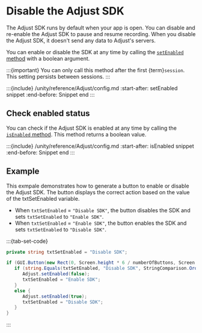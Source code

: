 # Disable the Adjust SDK

The Adjust SDK runs by default when your app is open. You can disable and re-enable the Adjust SDK to pause and resume recording. When you disable the Adjust SDK, it doesn't send any data to Adjust's servers.

You can enable or disable the SDK at any time by calling the [`setEnabled` method](#unity-setenabled-invocation) with a boolean argument.

:::{important}
You can only call this method after the first {term}`session`. This setting persists between sessions.
:::

:::{include} /unity/reference/Adjust/config.md
:start-after: setEnabled snippet
:end-before: Snippet end
:::

## Check enabled status

You can check if the Adjust SDK is enabled at any time by calling the [`isEnabled` method](#unity-isenabled-invocation). This method returns a boolean value.

:::{include} /unity/reference/Adjust/config.md
:start-after: isEnabled snippet
:end-before: Snippet end
:::

## Example

This exmpale demonstrates how to generate a button to enable or disable the Adjust SDK. The button displays the correct action based on the value of the txtSetEnabled variable.

* When `txtSetEnabled` = `"Disable SDK"`, the button disables the SDK and sets `txtSetEnabled` to `"Enable SDK"`.
* When `txtSetEnabled` = `"Enable SDK"`, the button enables the SDK and sets `txtSetEnabled` to `"Disable SDK"`.

:::{tab-set-code}

```c#
private string txtSetEnabled = "Disable SDK";

if (GUI.Button(new Rect(0, Screen.height * 6 / numberOfButtons, Screen.width, Screen.height / numberOfButtons), txtSetEnabled)) {
   if (string.Equals(txtSetEnabled, "Disable SDK", StringComparison.OrdinalIgnoreCase)) {
      Adjust.setEnabled(false);
      txtSetEnabled = "Enable SDK";
   }
   else {
      Adjust.setEnabled(true);
      txtSetEnabled = "Disable SDK";
   }
}
```

:::
